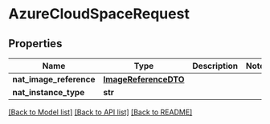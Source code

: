 # AzureCloudSpaceRequest

## Properties
Name | Type | Description | Notes
------------ | ------------- | ------------- | -------------
**nat_image_reference** | [**ImageReferenceDTO**](ImageReferenceDTO.md) |  | 
**nat_instance_type** | **str** |  | 

[[Back to Model list]](../README.md#documentation-for-models) [[Back to API list]](../README.md#documentation-for-api-endpoints) [[Back to README]](../README.md)


